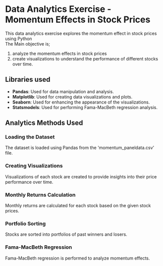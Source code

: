 # Data Analytics Exercise - Momentum Effects in Stock Prices
This data analytics exercise explores the momentum effect in stock prices using Python<br>
The Main objective is;
1. analyze the momentum effects in stock prices<br>
2. create visualizations to understand the performance of different stocks over time.<br>

## Libraries used
- **Pandas**: Used for data manipulation and analysis.
- **Matplotlib**: Used for creating data visualizations and plots.
- **Seaborn**: Used for enhancing the appearance of the visualizations.
- **Statsmodels**: Used for performing Fama-MacBeth regression analysis.

## Analytics Methods Used
### Loading the Dataset
The dataset is loaded using Pandas from the 'momentum_paneldata.csv' file.<br>

### Creating Visualizations
Visualizations of each stock are created to provide insights into their price performance over time.<br>

### Monthly Returns Calculation
Monthly returns are calculated for each stock based on the given stock prices.<br>

### Portfolio Sorting
Stocks are sorted into portfolios of past winners and losers.<br>

### Fama-MacBeth Regression
Fama-MacBeth regression is performed to analyze momentum effects.<br>

